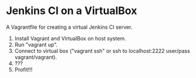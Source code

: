Jenkins CI on a VirtualBox
==========================

A Vagrantfile for creating a virtual Jenkins CI server.

1. Install Vagrant and VirtualBox on host system.
2. Run "vagrant up".
3. Connect to virtual box ("vagrant ssh" or ssh to localhost:2222 user/pass vagrant/vagrant).
4. ???
5. Profit!!! 
